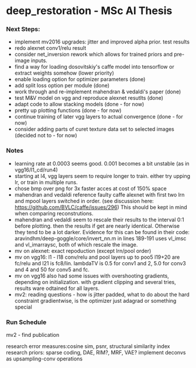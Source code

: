 # deep_restoration - MSc AI Thesis

### Next Steps:
- implement mv2016 upgrades: jitter and improved alpha prior. test results
- redo alexnet conv1/relu result
- consider net_inversion rework which allows for trained priors and pre-image inputs.
- find a way for loading dosovitskiy's caffe model into tensorflow or extract weights somehow (lower priority)
- enable loading option for optimizer parameters (done)
- add split loss option per module (done)
- work through and re-implement mahendran & vedaldi's paper (done)
- test M&V model on vgg and reproduce alexnet resutlts (done)
- adapt code to allow stacking models (done - for now)
- pretty up plotting functions (done - for now)
- continue training of later vgg layers to actual convergence (done - for now)
- consider adding parts of curet texture data set to selected images (decided not to - for now)


### Notes
- learning rate at 0.0003 seems good. 0.001 becomes a bit unstable (as in vgg16/l1_cd/run4)
- starting at l4, vgg layers seem to require longer to train. either try upping lr, or train in multiple runs.
- chose bmp over png for 3x faster acces at cost of 150% space
- mahendran and vedaldi reference faulty caffe alexnet with first two lrn and mpool layers switched in order. (see discussion here: https://github.com/BVLC/caffe/issues/296) This should be kept in mind when comparing reconstrutions.
- mahendran and vedaldi seem to rescale their results to the interval 0:1 before plotting. then the results if get are nearly identical. Otherwise they tend to be a lot darker. Evidence for this can be found in their code: aravindhm/deep-goggle/core/invert_nn.m in lines 189-191 uses vl_imsc and vl_imarraysc, both of which rescale the image.
- mv on alexnet: exact repoduction (except lrn/pool order)
- mv on vgg16: l1 - l18 conv/relu and pool layers up to poo5 l19+20 are fc/relu and l21 is fc8/lin. lambdaTV is 0.5 for conv1 and 2, 5.0 for conv3 and 4 and 50 for conv5 and fc.
- mv on vgg16 also had some issues with overshooting gradients, depending on initialization. with gradient clipping and several tries, results ware odtained for all layers.
- mv2: reading questions - how is jitter padded, what to do about the hard constraint gradientwise, is the optimizer just adagrad or something special

### Run Schedule

mv2 - find publication

research error measures:cosine sim,  psnr, structural similarity index
research priors: sparse coding, DAE, RIM?, MRF, VAE?
implement deconvs as upsampling-conv operations

